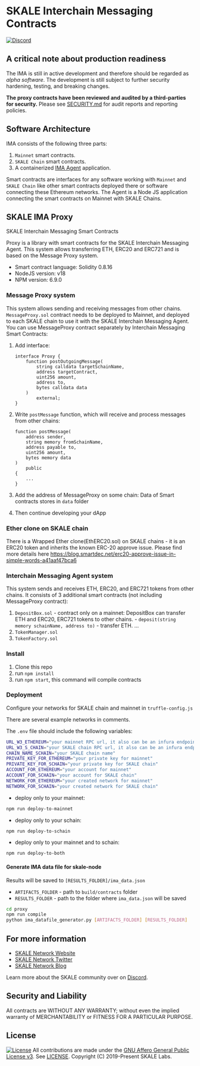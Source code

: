 <!-- SPDX-License-Identifier: (AGPL-3.0-only OR CC-BY-4.0) -->

# SKALE Interchain Messaging Contracts

[![Discord](https://img.shields.io/discord/534485763354787851.svg)](https://discord.gg/vvUtWJB)

## A critical note about production readiness

The IMA is still in active development and therefore should be regarded as _alpha software_. The development is still subject to further security hardening, testing, and breaking changes.

**The proxy contracts have been reviewed and audited by a third-parties for security.**
Please see [SECURITY.md](.github/SECURITY.md) for audit reports and reporting policies.

## Software Architecture

IMA consists of the following three parts:

1) `Mainnet` smart contracts.
2) `SKALE Chain` smart contracts.
3) A containerized [IMA Agent](https://github.com/skalenetwork/ima-agent) application.

Smart contracts are interfaces for any software working with `Mainnet` and `SKALE Chain` like other smart contracts deployed there or software connecting these Ethereum networks.
The Agent is a Node JS application connecting the smart contracts on Mainnet with SKALE Chains.

## SKALE IMA Proxy

SKALE Interchain Messaging Smart Contracts

Proxy is a library with smart contracts for the SKALE Interchain Messaging Agent. This system allows transferring ETH, ERC20 and ERC721 and is based on the Message Proxy system.

- Smart contract language: Solidity 0.8.16
- NodeJS version: v18
- NPM version: 6.9.0

### Message Proxy system

This system allows sending and receiving messages from other chains. `MessageProxy.sol` contract needs to be deployed to Mainnet, and deployed to each SKALE chain to use it with the SKALE Interchain Messaging Agent.
You can use MessageProxy contract separately by Interchain Messaging Smart Contracts:

1) Add interface:

    ```solidity
    interface Proxy {
        function postOutgoingMessage(
            string calldata targetSchainName,
            address targetContract,
            uint256 amount,
            address to,
            bytes calldata data
        )
            external;
    }
    ```

2) Write `postMessage` function, which will receive and process messages from other chains:

    ```solidity
    function postMessage(
        address sender,
        string memory fromSchainName,
        address payable to,
        uint256 amount,
        bytes memory data
    )
        public
    {
        ...
    }
    ```

3) Add the address of MessageProxy on some chain:
    Data of Smart contracts stores in `data` folder

4) Then continue developing your dApp

### Ether clone on SKALE chain

There is a Wrapped Ether clone(EthERC20.sol) on SKALE chains - it is an ERC20 token and inherits the known ERC-20 approve issue. Please find more details here <https://blog.smartdec.net/erc20-approve-issue-in-simple-words-a41aaf47bca6>

### Interchain Messaging Agent system

This system sends and receives ETH, ERC20, and ERC721 tokens from other chains.
It consists of 3 additional smart contracts (not including MessageProxy contract):

1) `DepositBox.sol` - contract only on a mainnet: DepositBox can transfer ETH and ERC20, ERC721 tokens to other chains. \- `deposit(string memory schainName, address to)` - transfer ETH. ...
2) `TokenManager.sol`
3) `TokenFactory.sol`

### Install

1) Clone this repo
2) run `npm install`
3) run `npm start`, this command will compile contracts

### Deployment

Configure your networks for SKALE chain and mainnet in `truffle-config.js`

There are several example networks in comments.

The `.env` file should include the following variables:

```bash
URL_W3_ETHEREUM="your mainnet RPC url, it also can be an infura endpoint"
URL_W3_S_CHAIN="your SKALE chain RPC url, it also can be an infura endpoint"
CHAIN_NAME_SCHAIN="your SKALE chain name"
PRIVATE_KEY_FOR_ETHEREUM="your private key for mainnet"
PRIVATE_KEY_FOR_SCHAIN="your private key for SKALE chain"
ACCOUNT_FOR_ETHEREUM="your account for mainnet"
ACCOUNT_FOR_SCHAIN="your account for SKALE chain"
NETWORK_FOR_ETHEREUM="your created network for mainnet"
NETWORK_FOR_SCHAIN="your created network for SKALE chain"
```

- deploy only to your mainnet:

```bash
npm run deploy-to-mainnet
```

- deploy only to your schain:

```bash
npm run deploy-to-schain
```

- deploy only to your mainnet and to schain:

```bash
npm run deploy-to-both
```

#### Generate IMA data file for skale-node

Results will be saved to `[RESULTS_FOLDER]/ima_data.json`

- `ARTIFACTS_FOLDER` - path to `build/contracts` folder
- `RESULTS_FOLDER` - path to the folder where `ima_data.json` will be saved

```bash
cd proxy
npm run compile
python ima_datafile_generator.py [ARTIFACTS_FOLDER] [RESULTS_FOLDER]
```

## For more information

- [SKALE Network Website](https://skale.network)
- [SKALE Network Twitter](https://twitter.com/SkaleNetwork)
- [SKALE Network Blog](https://skale.network/blog)

Learn more about the SKALE community over on [Discord](https://discord.gg/vvUtWJB).

## Security and Liability

All contracts are WITHOUT ANY WARRANTY; without even the implied warranty of MERCHANTABILITY or FITNESS FOR A PARTICULAR PURPOSE.

## License

[![License](https://img.shields.io/github/license/skalenetwork/IMA)](LICENSE)
All contributions are made under the [GNU Affero General Public License v3](https://www.gnu.org/licenses/agpl-3.0.en.html). See [LICENSE](LICENSE).
Copyright (C) 2019-Present SKALE Labs.
